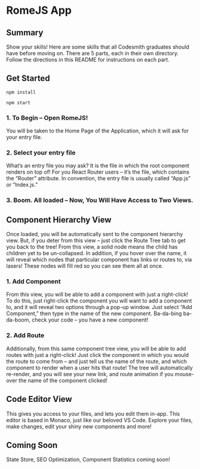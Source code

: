 # RomeJS App

## Summary
Show your skills! Here are some skills that all Codesmith graduates should have before moving on. There are 5 parts, each in their own directory. Follow the directions in this README for instructions on each part.

## Get Started

````
npm install
````
````
npm start
````

### 1. To Begin – Open RomeJS!

You will be taken to the Home Page of the Application, which it will ask for your entry file.


### 2. Select your entry file

What’s an entry file you may ask? It is the file in which the root component renders on top of! For you React Router users – it’s the file, which contains the “Router” attribute. In convention, the entry file is usually called “App.js” or “Index.js.”

### 3. Boom. All loaded – Now, You Will Have Access to Two Views.

## Component Hierarchy View

Once loaded, you will be automatically sent to the component hierarchy view. But, if you deter from this view – just click the Route Tree tab to get you back to the tree! From this view, a
solid node means the child has children yet to be un-collapsed.  In addition, if you hover over the name, it will reveal which nodes that particular component has links or routes to, via lasers! These nodes will fill red so you can see them all at once.

### 1. Add Component

From this view, you will be able to add a component with just a right-click! To do this, just right-click the component you will want to add a component to, and it will reveal two options through a pop-up window. Just select “Add Component,” then type in the name of the new component. Ba-da-bing ba-da-boom, check your code – you have a new component!

### 2. Add Route

Additionally, from this same component tree view, you will be able to add routes with just a right-click! Just click the component in which you would the route to come from – and just tell us the name of the route, and which component to render when a user hits that route! The tree will automatically re-render, and you will see your new link, and route animation if you mouse-over the name of the component clicked!

## Code Editor View

This gives you access to your files, and lets you edit them in-app. This editor is based in Monaco, just like our beloved VS Code. Explore your files, make changes, edit your shiny new components and more!

## Coming Soon

State Store, SEO Optimization, Component Statistics coming soon!